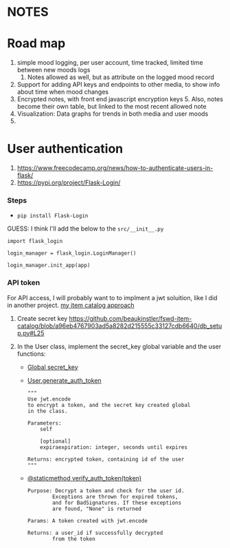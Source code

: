 # NOTES



# Road map

1. simple mood logging, per user account, time tracked, limited time between new moods logs
	1. Notes allowed as well, but as attribute on the logged mood record
2. Support for adding API keys and endpoints to other media, to show info about time when mood changes
4. Encrypted notes, with front end javascript encryption keys
	5. Also, notes become their own table, but linked to the most recent allowed note
5. Visualization: Data graphs for trends in both media and user moods
6. 



# User authentication
1. https://www.freecodecamp.org/news/how-to-authenticate-users-in-flask/
2. https://pypi.org/project/Flask-Login/

### Steps

- `pip install Flask-Login`

GUESS: I think I'll add the below to the `src/__init__.py`

```
import flask_login

login_manager = flask_login.LoginManager()

login_manager.init_app(app)
```

### API token
For API access, I will probably want to to implment a jwt soluition, like I did in another project.
[my item catalog approach](https://github.com/beaukinstler/fswd-item-catalog/blob/master/db_setup.py#L19)

1. Create secret key
	https://github.com/beaukinstler/fswd-item-catalog/blob/a96eb4767903ad5a8282d215555c33127cdb6640/db_setup.py#L25

2. In the User class, implement the secret_key global variable and the user functions:
	- [Global secret_key](https://github.com/beaukinstler/fswd-item-catalog/blob/a96eb4767903ad5a8282d215555c33127cdb6640/db_setup.py#L25)
	- [User.generate_auth_token](https://github.com/beaukinstler/fswd-item-catalog/blob/a96eb4767903ad5a8282d215555c33127cdb6640/db_setup.py#L43C9-L43C24)
		```
		"""
		Use jwt.encode
		to encrypt a token, and the secret key created global
		in the class.

		Parameters:
			self

			[optional]
			expiraexpiration: integer, seconds until expires

		Returns: encrypted token, containing id of the user
		"""
		```
	- [@staticmethod verify_auth_token(token)](https://github.com/beaukinstler/fswd-item-catalog/blob/a96eb4767903ad5a8282d215555c33127cdb6640/db_setup.py#L79C14-L79C14)


		```
		Purpose: Decrypt a token and check for the user id.
				Exceptions are thrown for expired tokens,
				and for BadSignatures. If these exceptions
				are found, "None" is returned

		Params: A token created with jwt.encode

		Returns: a user_id if successfully decrypted
				from the token
		```





